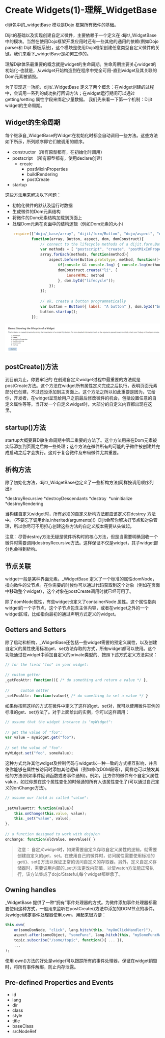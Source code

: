 # Create Widgets(1)-理解_WidgetBase

dijit包中的_widgetBase 模块是Dojo 框架所有微件的基础。

Dijit的基础以及实现创建自定义微件，主要依赖于一个定义在 dijit/_WidgetBase中的模块。当然在使用Dojo框架开发应用时还有一些其他的通用的依赖(例如Dojo parser和 Dijit 模板系统)，这个模块是使用Dojo框架创建任意类型自定义微件的关键。我们来看下_widgetBase是如何工作的。

理解Dijit体系最重要的概念就是widget的生命周期。生命周期主要关心widget的初始化-也就是，从widget开始构造到在程序中完全可用-直到widget及其关联的Dom元素被销毁。

为了实现这一功能，dijit/_WidgetBase 定义了两个概念：在widget创建的过程中，会调用一系列的成功执行回调方法；在widget运行期间可以通过getting/setting 属性字段来绑定少量数据。 我们先来看一下第一个机制：Dijit widget的生命周期。

## Widget的生命周期

每个继承自_WidgetBase的Widget在初始化时都会自动调用一些方法。这些方法如下所示，所列顺序即它们被调用的顺序。
* constructor（所有原型都有，在初始化时调用）
* postscript （所有原型都有，使用declare创建）
  * create
    * postMixInProperties
    * buildRendering
    * postCreate
* startup

这些方法用来解决以下问题：

* 初始化微件的默认及运行时数据
* 生成微件的Dom元素结构
* 将微件的Dom元素结构加载到页面上
* 处理Dom元素在页面中的结构逻辑（例如Dom元素的大小）

```javascript
	require(["dojo/_base/array", "dijit/form/Button", "dojo/aspect", "dojo/dom", "dojo/dom-construct", "dojo/domReady!"],
			function(array, Button, aspect, dom, domConstruct){
				// connect to the lifecycle methods of a dijit.form.Button
				var methods = [ "postscript", "create", "postMixInProperties", "buildRendering", "postCreate", "startup" ];
				array.forEach(methods, function(method){
					aspect.before(Button.prototype, method, function(){
						if(console && console.log) { console.log(method, arguments); }
						domConstruct.create("li", {
							innerHTML: method
						}, dom.byId("lifecycle"));
					});
				});

				// ok, create a button programmatically
				var button = Button({ label: "A button" }, dom.byId("buttonContainer"));
				button.startup();
			});
```
![](https://github.com/DIST-XDATA/Library/blob/master/Others/img/_wdigetBase1.png)

## postCreate()方法

到目前为止，你要牢记的 在创建自定义widget过程中最重要的方法就是postCreate方法。这个方法在widget所有属性定义完成之后执行，表明页面元素部分已创建，不过还没添加到主页面上。这个方法之所以如此重要是因为，它给你，开发者，在widget呈现给用户之前最后修改微件的机会，包括设置任意的自定义属性等等。当开发一个自定义widget时，大部分的自定义内容都出现在这里。

## startup()方法

startup大概要算Dijit生命周期中第二重要的方法了。这个方法用来在Dom元素被实际添加到页面之后做一些处理；这个方法在微件所有的可能的子微件被创建并完成启动之后才会执行。这对于复合微件及布局微件尤其重要。

## 析构方法

除了初始化方法，dijit/_WidgetBase也定义了一些析构方法(同样按调用顺序列出):

*destroyRecursive
 *destroyDescendants
 *destroy
  *uninitialize
  *destroyRendering
  
当构建自定义widget时，所有必须的自定义析构方法都应该定义在destroy 方法中。（不要忘了调用this.inherited(arguments)!）Dijit会帮你解决好节点和对象管理，所以你尽可不用担心创建这些方法的自定义版本需要从头做起。

注意：尽管destroy方法无疑是微件析构时的核心方法，但是当需要明确回收一个微件时需要调用destroyRecursive方法。这样保证不仅是widget，其子widget部分也会得到析构。

## 节点关联
widget一般是某种界面元素。_WidgetBase 定义了一个标准的属性domNode，指向微件的父节点。在你需要的时候你可以通过代码获取到这个对象（例如在页面中移动整个widget），这个对象在postCreate调用时就已经可用了。

除了domNode属性，有些widget也定义了containerNode 属性。这个属性指向widget的一个子节点，这个子节点包含主体内容，或者在widget之外的一个widget区域，比如指向最初的通过声明方式定义的widget。

## Getters and Setters

除了启动和析构，_WidgetBase还包括一些widget需要的预定义属性，以及创建自定义的属性使用标准get、set方法存取的方式，所有widget都可以使用。这个功能通过在widget中添加自定义的private类型的、按照下述方式定义方法实现：

```javascript
// for the field "foo" in your widget:

// custom getter
_getFooAttr: function(){ /* do something and return a value */ },

//     custom setter
_setFooAttr: function(value){ /* do something to set a value */ }
```
如果你按照这样的方式在微件中定义了这样的get、set对，就可以使用微件实例的标准的get、set方法了。对于上面给出的实例，你可以这样调用：

```javascript
// assume that the widget instance is "myWidget":

// get the value of "foo":
var value = myWidget.get("foo");

// set the value of "foo":
myWidget.set("foo", someValue);
```
这种方式允许其他wdiget及控制代码与widget以一种一致的方式相互影响，并且使你能够在属性被访问时添加其他逻辑（例如修改DOM段等），同样也可以触发其他的方法(例如事件回调函数或者事件通知)。例如，比方你的微件有个自定义属性 value，如过你想在这个属性变化的时候通知所有人该属性变化了(可以通过自己定义的onChange方法)。

```javascript
// assume our field is called "value":

_setValueAttr: function(value){
    this.onChange(this.value, value);
    this._set("value", value);
},

// a function designed to work with dojo/on
onChange: function(oldValue, newValue){ }
```
> 注意： 自定义widget时，如果需要自定义存取自定义属性的逻辑，就需要创建自定义的get、set。在使用自己的微件时，访问属性需要使用标准的get()、set()方法以保证正常的访问自定义的存取器。另外，定义自定义存储器时，需要调用内部的_set方法更改内部值，以使watch方法能正常执行，该方法集成了dojo/Stateful,每个widget都继承了。

## Owning handles

_WidgetBase 提供了一种“拥有”事件处理器的方式。为微件添加事件处理器都需要使用这种方式，一般用来监听在postCreate()方法中添加的DOM节点的事件。
为widget绑定事件处理器使用.own，用起来很方便：

```javascript
this.own(
    on(someDomNode, "click", lang.hitch(this, "myOnClickHandler)"),
    aspect.after(someObject, "someFunc", lang.hitch(this, "mySomeFuncHandler)"),
    topic.subscribe("/some/topic", function(){ ... }),
    ...
);
```

使用 own()方法的好处是widget可以跟踪所有的事件处理器，保证在widget销毁时，将所有事件解绑，防止内存泄露。

## Pre-defined Properties and Events

* id
* lang
* dir
* class
* style
* title
* baseClass
* srcNodeRef
